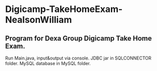 # Digicamp-TakeHomeExam-NealsonWilliam
Program for Dexa Group Digicamp Take Home Exam.
----------------------------------------------------------
Run Main.java, input&output via console.
JDBC jar in SQLCONNECTOR folder.
MySQL database in MySQL folder.
